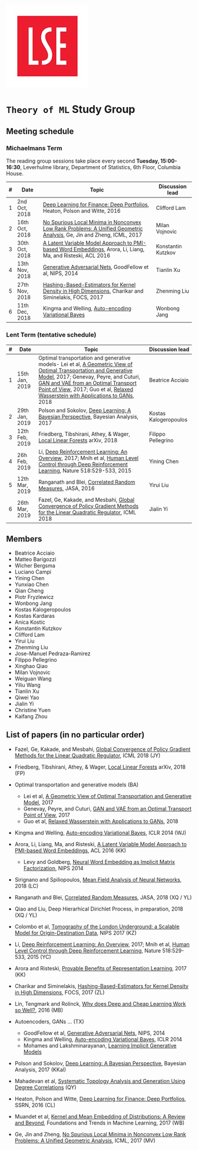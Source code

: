 ![LSE](lse-logo.jpg)

# `Theory of ML` Study Group

## Meeting schedule

### Michaelmans Term

The reading group sessions take place every second **Tuesday, 15:00-16:30**, Leverhulme library, Department of Statistics, 6th Floor, Columbia House.

| # | Date                      | Topic                                                             | Discussion lead |
|---|---------------------------|-------------------------------------------------------------------|-----------------|
| 1 | 2nd Oct, 2018         |  [Deep Learning for Finance: Deep Portfolios](https://papers.ssrn.com/sol3/papers.cfm?abstract_id=2838013), Heaton, Polson and Witte, 2016                                                | Clifford Lam    |
| 2 | 16th Oct, 2018        |  [No Spurious Local Minima in Nonconvex Low Rank Problems: A Unified Geometric Analysis](http://proceedings.mlr.press/v70/ge17a/ge17a-supp.pdf), Ge, Jin and Zheng, ICML, 2017                                                         | Milan Vojnovic |
| 3 | 30th Oct, 2018        |  [A Latent Variable Model Approach to PMI-based Word Embeddings](https://transacl.org/ojs/index.php/tacl/article/view/742), Arora, Li, Liang, Ma, and Risteski, ACL 2016                                                                                  | Konstantin Kutzkov    |
| 4 | 13th Nov, 2018       |  [Generative Adversarial Nets](https://papers.nips.cc/paper/5423-generative-adversarial-nets.pdf), GoodFellow et al, NIPS, 2014                                                             | Tianlin Xu          |
| 5 | 27th Nov, 2018       |  [Hashing-Based-Estimators for Kernel Density in High Dimensions](http://ieee-focs.org/FOCS-2017-Papers/3464b032.pdf), Charikar and Siminelakis, FOCS, 2017                                                                | Zhenming Liu        |
| 6 | 11th Dec, 2018       | Kingma and Welling, [Auto-encoding Variational Bayes](https://arxiv.org/abs/1312.6114) | Wonbong Jang |

### Lent Term (tentative schedule)

| # | Date                      | Topic                                                             | Discussion lead |
|---|---------------------------|-------------------------------------------------------------------|-----------------|
| 1 | 15th Jan, 2019    |     Optimal transportation and generative models- Lei et al, [A Geometric View of Optimal Transportation and Generative Model](https://arxiv.org/abs/1710.05488), 2017; Genevay, Peyre, and Cuturi, [GAN and VAE from an Optimal Transport Point of View](https://arxiv.org/abs/1706.01807), 2017; Guo et al, [Relaxed Wasserstein with Applications to GANs](https://arxiv.org/abs/1705.07164), 2018                                     | Beatrice Acciaio        |
| 2 | 29th Jan, 2019        |  Polson and Sokolov, [Deep Learning: A Bayesian Perspective](https://projecteuclid.org/euclid.ba/1510801992), Bayesian Analysis, 2017                                                         | Kostas Kalogeropoulos |
| 3 | 12th Feb, 2019        | Friedberg, Tibshirani, Athey, & Wager, [Local Linear Forests](https://arxiv.org/abs/1807.11408) arXiv, 2018                                                                                   | Filippo Pellegrino  |
| 4 | 26h Feb, 2019       |  Li, [Deep Reinforcement Learning: An Overview](https://arxiv.org/pdf/1701.07274.pdf), 2017; Mnih et al, [Human Level Control through Deep Reinforcement Learning](https://www.nature.com/articles/nature14236), Nature 518:529-533, 2015                                                             | Yining Chen          |
| 5 | 12th Mar, 2019       |  Ranganath and Blei, [Correlated Random Measures](https://www.tandfonline.com/doi/full/10.1080/01621459.2016.1260468), JASA, 2016 | Yirui Liu |
| 6 | 26th Mar, 2019       | Fazel, Ge, Kakade, and Mesbahi, [Global Convergence of Policy Gradient Methods for the Linear Quadratic Regulator](http://proceedings.mlr.press/v80/fazel18a/fazel18a.pdf), ICML 2018 | Jialin Yi |




## Members

* Beatrice Acciaio
* Matteo Barigozzi
* Wicher Bergsma
* Luciano Campi
* Yining Chen
* Yunxiao Chen
* Qian Cheng
* Piotr Fryzlewicz
* Wonbong Jang
* Kostas Kalogeropoulos
* Kostas Kardaras
* Anica Kostic
* Konstantin Kutzkov
* Clifford Lam
* Yirui Liu
* Zhenming Liu
* Jose-Manuel Pedraza-Ramirez
* Filippo Pellegrino
* Xinghao Qiao
* Milan Vojnovic
* Weiguan Wang
* Yiliu Wang
* Tianlin Xu
* Qiwei Yao
* Jialin Yi
* Christine Yuen
* Kaifang Zhou

## List of papers (in no particular order)

* Fazel, Ge, Kakade, and Mesbahi, [Global Convergence of Policy Gradient Methods for the Linear Quadratic Regulator](http://proceedings.mlr.press/v80/fazel18a/fazel18a.pdf), ICML 2018 (JY)

* Friedberg, Tibshirani, Athey, & Wager, [Local Linear Forests](https://arxiv.org/abs/1807.11408) arXiv, 2018 (FP)

* Optimal transportation and generative models (BA)
   * Lei et al, [A Geometric View of Optimal Transportation and Generative Model](https://arxiv.org/abs/1710.05488), 2017
   * Genevay, Peyre, and Cuturi, [GAN and VAE from an Optimal Transport Point of View](https://arxiv.org/abs/1706.01807), 2017
   * Guo et al, [Relaxed Wasserstein with Applications to GANs](https://arxiv.org/abs/1705.07164), 2018

* Kingma and Welling, [Auto-encoding Variational Bayes](https://arxiv.org/abs/1312.6114), ICLR 2014 (WJ)

* Arora, Li, Liang, Ma, and Risteski, [A Latent Variable Model Approach to PMI-based Word Embeddings](https://transacl.org/ojs/index.php/tacl/article/view/742), ACL 2016 (KK)
   * Levy and Goldberg, [Neural Word Embedding
as Implicit Matrix Factorization](https://papers.nips.cc/paper/5477-neural-word-embedding-as-implicit-matrix-factorization.pdf), NIPS 2014 

* Sirignano and Spiliopoulos, [Mean Field Analysis of Neural Networks](https://arxiv.org/abs/1805.01053), 2018 (LC)

* Ranganath and Blei, [Correlated Random Measures](https://www.tandfonline.com/doi/full/10.1080/01621459.2016.1260468), JASA, 2018 (XQ / YL)

* Qiao and Liu, Deep Hierarhical Dirichlet Process, in preparation, 2018 (XQ / YL)

* Colombo et al, [Tomography of the London Underground: a Scalable Model for Origin-Destination Data](https://papers.nips.cc/paper/6899-tomography-of-the-london-underground-a-scalable-model-for-origin-destination-data), NIPS 2017 (KZ)

* Li, [Deep Reinforcement Learning: An Overview](https://arxiv.org/pdf/1701.07274.pdf), 2017; Mnih et al, [Human Level Control through Deep Reinforcement Learning](https://www.nature.com/articles/nature14236), Nature 518:529-533, 2015 (YC)

* Arora and Risteski, [Provable Benefits of Representation Learning](https://arxiv.org/pdf/1706.04601.pdf), 2017 (KK)

* Charikar and Siminelakis, [Hashing-Based-Estimators for Kernel Density in High Dimensions](http://ieee-focs.org/FOCS-2017-Papers/3464b032.pdf), FOCS, 2017 (ZL)

* Lin, Tengmark and Rolinck, [
Why does Deep and Cheap Learning Work so Well?](https://arxiv.org/abs/1608.08225), 2016 (MB)

* Autoencoders, GANs ... (TX)
   * GoodFellow et al, [Generative Adversarial Nets](https://papers.nips.cc/paper/5423-generative-adversarial-nets.pdf), NIPS, 2014 
   * Kingma and Welling, [Auto-encoding Variational Bayes](https://arxiv.org/abs/1312.6114), ICLR 2014
   * Mohames and Lakshminarayanan, [Learning Implicit Generative Models](https://arxiv.org/abs/1610.03483)

* Polson and Sokolov, [Deep Learning: A Bayesian Perspective](https://projecteuclid.org/euclid.ba/1510801992), Bayesian Analysis, 2017 (KKal)

* Mahadevan et al, [Systematic Topology Analysis and Generation
Using Degree Correlations](http://www.sysnet.ucsd.edu/~pmahadevan/publications/degcor-sigcomm06.pdf) (QY)

* Heaton, Polson and Witte, [Deep Learning for Finance: Deep Portfolios](https://papers.ssrn.com/sol3/papers.cfm?abstract_id=2838013), SSRN, 2016 (CL)

* Muandet et al, [Kernel and Mean Embedding of Distributions: A Review and Beyond](https://arxiv.org/abs/1605.09522), Foundations and Trends in Machine Learning, 2017 (WB)

* Ge, Jin and Zheng, [No Spurious Local Minima in Nonconvex Low Rank Problems: A Unified Geometric Analysis](http://proceedings.mlr.press/v70/ge17a/ge17a-supp.pdf), ICML, 2017 (MV)
